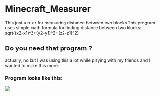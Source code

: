 # Minecraft_Measurer
This just a ruler for measuring distance between two blocks
This program uses simple math formula for finding distance between two blocks:
sqrt((x2-x1)^2+(y2-y1)^2+(z2-z1)^2)

## Do you need that program ?
actually, no but I was using this a lot while playing with my friends and I wanted to make this more.

### Program looks like this:
<img src="https://prnt.sc/sqb9yr">
